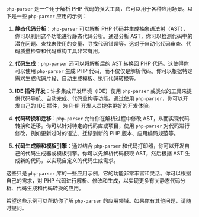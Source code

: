 `php-parser` 是一个用于解析 PHP 代码的强大工具，它可以用于各种应用场景。以下是一些 `php-parser` 应用的示例：

1. **静态代码分析**：`php-parser` 可以解析 PHP 代码并生成抽象语法树（AST），你可以利用这个功能进行静态代码分析。通过分析 AST，你可以检测代码中的潜在问题、查找未使用的变量、寻找代码错误等。这对于自动化代码审查、代码质量检查和代码重构工具非常有用。

2. **代码生成**：`php-parser` 还可以将解析后的 AST 转换回 PHP 代码。这使得你可以使用 `php-parser` 生成 PHP 代码，而不仅仅是解析代码。你可以根据特定需求生成代码片段、自动生成模板、执行代码转换等。

3. **IDE 插件开发**：许多集成开发环境（IDE）使用 `php-parser` 或类似的工具来提供代码导航、自动完成、代码重构等功能。通过使用 `php-parser`，你可以开发自己的 IDE 插件，为 PHP 开发人员提供更好的开发体验。

4. **代码转换和迁移**：`php-parser` 允许你在解析过程中修改 AST，从而实现代码转换和迁移。你可以针对特定的代码库或项目，使用 `php-parser` 对代码进行修改，例如更新过时的语法、迁移到新的 PHP 版本、应用编码规范等。

5. **代码生成器和模板引擎**：通过结合 `php-parser` 和代码打印器，你可以开发自己的代码生成器或模板引擎。你可以先解析代码获取 AST，然后根据 AST 生成新的代码，以实现自定义的代码生成需求。

这些只是 `php-parser` 库的一些应用示例，它的功能非常丰富和灵活。你可以根据自己的需求，对 PHP 代码进行解析、修改和生成，以实现更多有关静态代码分析、代码生成和代码转换的应用。

希望这些示例可以帮助你了解 `php-parser` 的应用领域。如果你有其他问题，请随时提问。